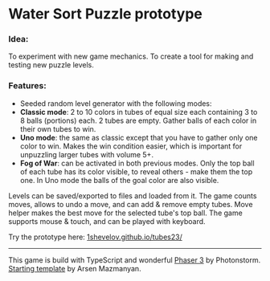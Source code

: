 # Water Sort Puzzle prototype

### Idea:

To experiment with new game mechanics. To create a tool for making and testing new puzzle levels. 

### Features:

- Seeded random level generator with the following modes:
-   **Classic mode**: 2 to 10 colors in tubes of equal size each containing 3 to 8 balls (portions) each. 2 tubes are empty. Gather balls of each color in their own tubes to win.
-   **Uno mode**: the same as classic except that you have to gather only one color to win. Makes the win condition easier, which is important for unpuzzling larger tubes with volume 5+.
-   **Fog of War**: can be activated in both previous modes. Only the top ball of each tube has its color visible, to reveal others - make them the top one. In Uno mode the balls of the goal color are also visible.

Levels can be saved/exported to files and loaded from it.
The game counts moves, allows to undo a move, and can add & remove empty tubes.
Move helper makes the best move for the selected tube's top ball.
The game supports mouse & touch, and can be played with keyboard.

Try the prototype here: [1shevelov.github.io/tubes23/](https://1shevelov.github.io/tubes23/)

---------

This game is build with TypeScript and wonderful [Phaser 3](https://github.com/photonstorm/phaser) by Photonstorm. [Starting template](https://github.com/arsenmazmanyan/phaser3-starting-template) by Arsen Mazmanyan.

